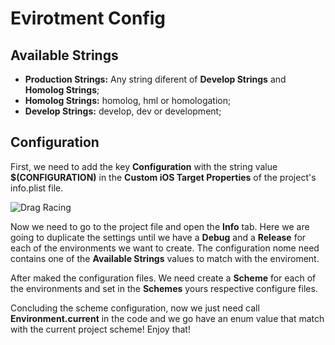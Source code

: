 # Evirotment Config

## Available Strings

* **Production Strings:** Any string diferent of **Develop Strings** and **Homolog Strings**;
* **Homolog Strings:** homolog, hml or homologation;
* **Develop Strings:**  develop, dev or development;

## Configuration

First, we need to add the key **Configuration** with the string value **$(CONFIGURATION)** in the **Custom iOS Target Properties** of the project's info.plist file.

![Drag Racing](Dragster.jpg)

Now we need to go to the project file and open the **Info** tab. Here we are going to duplicate the settings until we have a **Debug** and a **Release** for each of the environments we want to create. The configuration nome need contains one of the **Available Strings** values to match with the enviroment.   



After maked the configuration files. We need create a **Scheme** for each of the environments and set in the **Schemes** yours respective configure files. 



Concluding the scheme configuration, now we just need call **Environment.current** in the code and we go have an enum value that match with the current project scheme! Enjoy that!  

